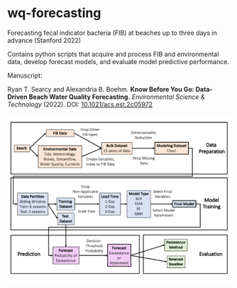# wq-forecasting
Forecasting fecal indicator bacteria (FIB) at beaches up to three days in advance (Stanford 2022)

Contains python scripts that acquire and process FIB and environmental data, develop forecast models, and evaluate model predictive performance.

Manuscript:

Ryan T. Searcy and Alexandria B. Boehm. **Know Before You Go: Data-Driven Beach Water Quality Forecasting.** *Environmental Science & Technology* (2022). DOI: [10.1021/acs.est.2c05972](https://doi.org/10.1021/acs.est.2c05972)

![](modeling/flow_diagram.png)